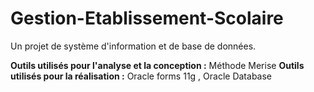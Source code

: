 # Gestion-Etablissement-Scolaire

Un projet de système d'information et de base de données.

**Outils utilisés pour l'analyse et la conception :** Méthode Merise 
**Outils utilisés pour la réalisation :** Oracle forms 11g , Oracle Database

